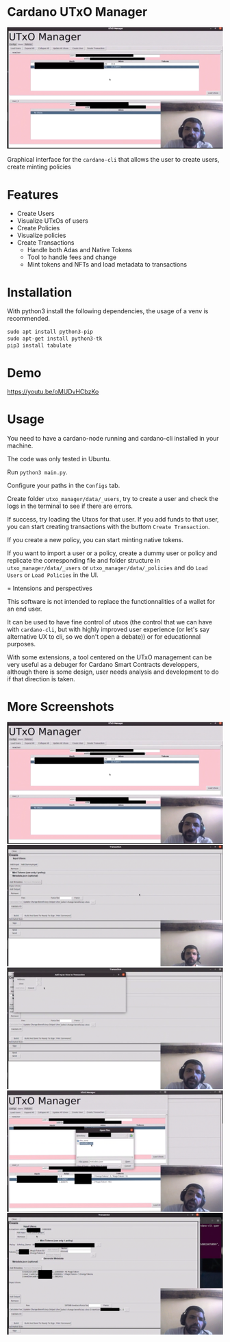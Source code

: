 # Cardano UTxO Manager
![Screenshot](screenshot1.png)

Graphical interface for the `cardano-cli` that allows the user to create users, create minting policies

# Features
- Create Users
- Visualize UTxOs of users
- Create Policies
- Visualize policies
- Create Transactions
  - Handle both Adas and Native Tokens
  - Tool to handle fees and change
  - Mint tokens and NFTs and load metadata to transactions 

# Installation
With python3 install the following dependencies, the usage of a venv is recommended.
```
sudo apt install python3-pip
sudo apt-get install python3-tk
pip3 install tabulate
```

# Demo
https://youtu.be/oMUDvHCbzKo

# Usage

You need to have a cardano-node running and cardano-cli installed in your machine.

The code was only tested in Ubuntu.

Run `python3 main.py`.

Configure your paths in the `Configs` tab.

Create folder `utxo_manager/data/_users`, try to create a user and check the logs in the terminal to see if there are errors.

If success, try loading the Utxos for that user. If you add funds to that user, you can start creating transactions with the buttom `Create Transaction`.

If you create a new policy, you can start minting native tokens.

If you want to import a user or a policy, create a dummy user or policy and replicate the corresponding file and folder structure in `utxo_manager/data/_users` or `utxo_manager/data/_policies` and do `Load Users` or `Load Policies` in the UI.

= Intensions and perspectives

This software is not intended to replace the functionnalities of a wallet for an end user.

It can be used  to have fine control of utxos (the control that we can have with `cardano-cli`, but with highly improved user experience (or let's say alternative UX to cli, so we don't open a debate)) or for educationnal purposes.

With some extensions, a tool centered on the UTxO management can be very useful as a debuger for Cardano Smart Contracts developpers, although there is some design, user needs analysis and development to do if that direction is taken. 

# More Screenshots

![Screenshot 1](screenshot1.png)
![Screenshot 2](screenshot2.png)
![Screenshot 3](screenshot3.png)
![Screenshot 4](screenshot4.png)
![Screenshot 5](screenshot5.png)
